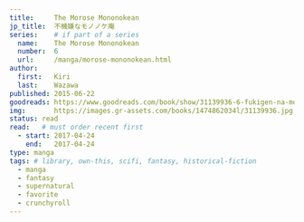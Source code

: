 ```yaml
---
title:     The Morose Mononokean
jp_title:  不機嫌なモノノケ庵
series:    # if part of a series
  name:    The Morose Mononokean
  number:  6
  url:     /manga/morose-mononokean.html
author: 
  first:   Kiri 
  last:    Wazawa
published: 2015-06-22 
goodreads: https://www.goodreads.com/book/show/31139936-6-fukigen-na-mononokean-6
img:       https://images.gr-assets.com/books/1474862034l/31139936.jpg
status: read
read:   # must order recent first
  - start: 2017-04-24  
    end:   2017-04-24 
type: manga
tags: # library, own-this, scifi, fantasy, historical-fiction
  - manga
  - fantasy
  - supernatural
  - favorite
  - crunchyroll
---
```


